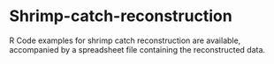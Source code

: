 # Shrimp-catch-reconstruction
R Code examples for shrimp catch reconstruction are available, accompanied by a spreadsheet file containing the reconstructed data.
